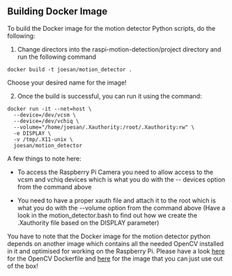 ## Building Docker Image

To build the Docker image for the motion detector Python scripts, do the following:

1. Change directors into the raspi-motion-detection/project directory and run the following command

  ```
  docker build -t joesan/motion_detector .
  ```
  
  Choose your desired name for the image!
  
2. Once the build is successful, you can run it using the command:

  ```
  docker run -it --net=host \
    --device=/dev/vcsm \
    --device=/dev/vchiq \
    --volume="/home/joesan/.Xauthority:/root/.Xauthority:rw" \
    -e DISPLAY \
    -v /tmp/.X11-unix \
    joesan/motion_detector
  ``` 
  
  A few things to note here:
  
  * To access the Raspberry Pi Camera you need to allow access to the vcsm and vchiq devices which is what you do with the --     devices option from the command above
  
  * You need to have a proper xauth file and attach it to the root which is what you do with the --volume option
    from the command above (Have a look in the motion_detector.bash to find out how we create the .Xauthority file based on       the DISPLAY parameter)    
  
You have to note that the Docker image for the motion detector python depends on another image which
contains all the needed OpenCV installed in it and optimised for working on the Raspberry Pi. Please have
a look [here](https://github.com/joesan/raspi-motion-detection/tree/master/infrastructure) for the OpenCV Dockerfile 
and [here](https://hub.docker.com/r/joesan/raspi_opencv_3/) for the image that you can just use out of the box!

